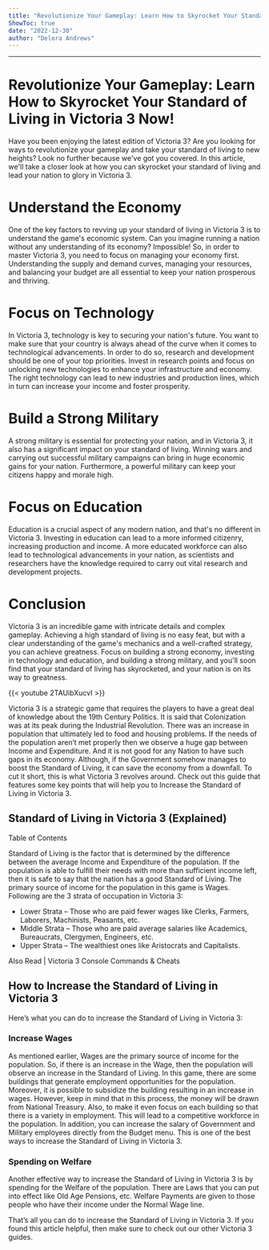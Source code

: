 ```yaml
---
title: "Revolutionize Your Gameplay: Learn How to Skyrocket Your Standard of Living in Victoria 3 Now!"
ShowToc: true 
date: "2022-12-30"
author: "Delora Andrews"
---
```

*****
# Revolutionize Your Gameplay: Learn How to Skyrocket Your Standard of Living in Victoria 3 Now!

Have you been enjoying the latest edition of Victoria 3? Are you looking for ways to revolutionize your gameplay and take your standard of living to new heights? Look no further because we've got you covered. In this article, we'll take a closer look at how you can skyrocket your standard of living and lead your nation to glory in Victoria 3.

# Understand the Economy

One of the key factors to revving up your standard of living in Victoria 3 is to understand the game's economic system. Can you imagine running a nation without any understanding of its economy? Impossible! So, in order to master Victoria 3, you need to focus on managing your economy first. Understanding the supply and demand curves, managing your resources, and balancing your budget are all essential to keep your nation prosperous and thriving.

# Focus on Technology

In Victoria 3, technology is key to securing your nation's future. You want to make sure that your country is always ahead of the curve when it comes to technological advancements. In order to do so, research and development should be one of your top priorities. Invest in research points and focus on unlocking new technologies to enhance your infrastructure and economy. The right technology can lead to new industries and production lines, which in turn can increase your income and foster prosperity.

# Build a Strong Military

A strong military is essential for protecting your nation, and in Victoria 3, it also has a significant impact on your standard of living. Winning wars and carrying out successful military campaigns can bring in huge economic gains for your nation. Furthermore, a powerful military can keep your citizens happy and morale high.

# Focus on Education

Education is a crucial aspect of any modern nation, and that's no different in Victoria 3. Investing in education can lead to a more informed citizenry, increasing production and income. A more educated workforce can also lead to technological advancements in your nation, as scientists and researchers have the knowledge required to carry out vital research and development projects.

# Conclusion

Victoria 3 is an incredible game with intricate details and complex gameplay. Achieving a high standard of living is no easy feat, but with a clear understanding of the game's mechanics and a well-crafted strategy, you can achieve greatness. Focus on building a strong economy, investing in technology and education, and building a strong military, and you'll soon find that your standard of living has skyrocketed, and your nation is on its way to greatness.

{{< youtube 2TAUibXucvI >}} 



Victoria 3 is a strategic game that requires the players to have a great deal of knowledge about the 19th Century Politics. It is said that Colonization was at its peak during the Industrial Revolution. There was an increase in population that ultimately led to food and housing problems. If the needs of the population aren’t met properly then we observe a huge gap between Income and Expenditure. And it is not good for any Nation to have such gaps in its economy. Although, if the Government somehow manages to boost the Standard of Living, it can save the economy from a downfall. To cut it short, this is what Victoria 3 revolves around. Check out this guide that features some key points that will help you to Increase the Standard of Living in Victoria 3.
 
## Standard of Living in Victoria 3 (Explained)
 

 
Table of Contents
 
Standard of Living is the factor that is determined by the difference between the average Income and Expenditure of the population. If the population is able to fulfill their needs with more than sufficient income left, then it is safe to say that the nation has a good Standard of Living. The primary source of income for the population in this game is Wages. Following are the 3 strata of occupation in Victoria 3:
 
- Lower Strata – Those who are paid fewer wages like Clerks, Farmers, Laborers, Machinists, Peasants, etc.
 - Middle Strata – Those who are paid average salaries like Academics, Bureaucrats, Clergymen, Engineers, etc.
 - Upper Strata – The wealthiest ones like Aristocrats and Capitalists.

 
Also Read | Victoria 3 Console Commands & Cheats
 
## How to Increase the Standard of Living in Victoria 3
 
Here’s what you can do to increase the Standard of Living in Victoria 3:
 
### Increase Wages
 
As mentioned earlier, Wages are the primary source of income for the population. So, if there is an increase in the Wage, then the population will observe an increase in the Standard of Living. In this game, there are some buildings that generate employment opportunities for the population. Moreover, it is possible to subsidize the building resulting in an increase in wages. However, keep in mind that in this process, the money will be drawn from National Treasury. Also, to make it even focus on each building so that there is a variety in employment. This will lead to a competitive workforce in the population. In addition, you can increase the salary of Government and Military employees directly from the Budget menu. This is one of the best ways to increase the Standard of Living in Victoria 3.
 
### Spending on Welfare
 
Another effective way to increase the Standard of Living in Victoria 3 is by spending for the Welfare of the population. There are Laws that you can put into effect like Old Age Pensions, etc. Welfare Payments are given to those people who have their income under the Normal Wage line.
 
That’s all you can do to increase the Standard of Living in Victoria 3. If you found this article helpful, then make sure to check out our other Victoria 3 guides.




